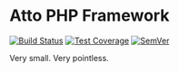 # Atto PHP Framework

[![Build Status]](https://travis-ci.org/stephen-hill/Atto)
[![Test Coverage]](https://coveralls.io/r/stephen-hill/Atto)
[![SemVer]](http://semver.org)

Very small. Very pointless.

[Build Status]: http://img.shields.io/travis/stephen-hill/Atto/master.svg?style=flat-square
[Test Coverage]: http://img.shields.io/coveralls/stephen-hill/Atto/master.svg?style=flat-square
[SemVer]: http://img.shields.io/:semver-master-brightgreen.svg?style=flat-square
